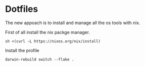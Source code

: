 # Dotfiles

The new appoach is to install and manage all the os tools with nix. 


First of all install the nix packge manager.


```shell
sh <(curl -L https://nixos.org/nix/install)
```

Install the profile 

```shell
darwin-rebuild switch --flake .
```


